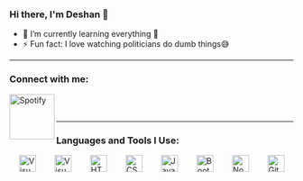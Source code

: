 ### Hi there, I'm Deshan 👋

- 🌱 I’m currently learning everything 🤣
- ⚡ Fun fact: I love watching politicians do dumb things😅
<hr>

### Connect with me:
<a href="https://open.spotify.com/user/31f2cubswonyx2rdyqwmhji5acbu?si=81ade8b717324338" target="_blank">
    <img align="left" alt="Spotify" width="80px" src="https://github.com/Deshan-Samarathunga/README-ICONS/blob/main/spotify%20transparent.gif"/>
</a>
<br />
<br />
<hr>

### Languages and Tools I Use:


<div style="display: flex;flex-direction: row;">
        <img style="  margin-left: auto;
        margin-right: auto;"  alt="Visual Studio Code" width="30px" src="https://github.com/Deshan-Samarathunga/README-ICONS/blob/main/visual%20studio%20code.png" />
        <img style="  margin-left: auto;
        margin-right: auto;" alt="Visual Studio" width="30px" src="https://github.com/Deshan-Samarathunga/README-ICONS/blob/main/visual%20studio.png" />
        <img style="  margin-left: auto;
        margin-right: auto;" alt="HTML5" width="30px" src="https://github.com/Deshan-Samarathunga/README-ICONS/blob/main/html.png" />
        <img style="  margin-left: auto;
        margin-right: auto;" alt="CSS3" width="30px" src="https://github.com/Deshan-Samarathunga/README-ICONS/blob/main/css.png" />
        <img style="  margin-left: auto;
        margin-right: auto;" alt="JavaScript" width="30px" src="https://github.com/Deshan-Samarathunga/README-ICONS/blob/main/javascript.png" />
        <img style="  margin-left: auto;
        margin-right: auto;" alt="Bootstrap" width="30px" src="https://github.com/Deshan-Samarathunga/README-ICONS/blob/main/bootstrap.png" />
        <img style="  margin-left: auto;
        margin-right: auto;" alt="Node.js" width="30px" src="https://github.com/Deshan-Samarathunga/README-ICONS/blob/main/node%20js.png" />
        <img style="  margin-left: auto;
        margin-right: auto;" alt="GitHub" width="30px" src="https://github.com/Deshan-Samarathunga/README-ICONS/blob/main/github.png" />
</div>

<!-- <img align="left" alt="Visual Studio Code" width="30px" src="https://github.com/Deshan-Samarathunga/README-ICONS/blob/main/visual%20studio%20code.png" />
<img align="left" alt="Visual Studio" width="30px" src="https://github.com/Deshan-Samarathunga/README-ICONS/blob/main/visual%20studio.png" />
<img align="left" alt="HTML5" width="30px" src="https://github.com/Deshan-Samarathunga/README-ICONS/blob/main/html.png" />
<img align="left" alt="CSS3" width="30px" src="https://github.com/Deshan-Samarathunga/README-ICONS/blob/main/css.png" />
<img align="left" alt="JavaScript" width="30px" src="https://github.com/Deshan-Samarathunga/README-ICONS/blob/main/javascript.png" />
<img align="left" alt="Bootstrap" width="30px" src="https://github.com/Deshan-Samarathunga/README-ICONS/blob/main/bootstrap.png" />
<img align="left" alt="Node.js" width="30px" src="https://github.com/Deshan-Samarathunga/README-ICONS/blob/main/node%20js.png" />
<img align="left" alt="GitHub" width="30px" src="https://github.com/Deshan-Samarathunga/README-ICONS/blob/main/github.png" /> -->